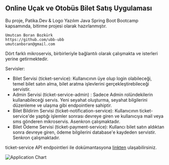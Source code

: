## Online Uçak ve Otobüs Bilet Satış Uygulaması


Bu proje, Patika.Dev & Logo Yazılım Java Spring Boot Bootcamp kapsamında, bitirme projesi olarak hazırlanmıştır.

```
Umutcan Boran Bozkürk
https://github.com/ubb-ubb
umutcanboran@gmail.com
```

Dört farklı mikroservis, birbirleriyle bağlantılı olarak çalışmakta ve isterleri yerine getirmektedir.

Servisler:

- Bilet Servisi (ticket-service): Kullanıcının üye olup login olabileceği, temel bilet satın alma, bilet aratma işlevlerini gerçekleştirebileceği servistir.
- Admin Servisi (ticket-service-admin) : Sadece Admin rolündekilerin kullanabileceği servis. Yeni seyahat oluşturma, seyahat bilgilerini düzenleme ve ulaşma gibi endpointlere sahiptir.
- Bilet Bildirim Servisi (ticket-notification-service): Kullanıcının ticket-service'de yaptığı işlemler sonrası devreye giren ve kullanıcıya mail veya sms gönderen mikroservis. Asenkron çalışmaktadır.
- Bilet Ödeme Servisi (ticket-payment-service): Kullancı bilet satın aldıktan sonra devreye giren, ödeme bilgilerini database'e kaydeden servistir. Senkron çalışmaktadır.

ticket-service API endpointleri ile dokümantasyona [linkten](https://documenter.getpostman.com/view/19776700/VUjMoRFu) ulaşabilirsiniz. 

![Application Chart](https://i.ibb.co/t4N8R0n/final-drawio.png)
